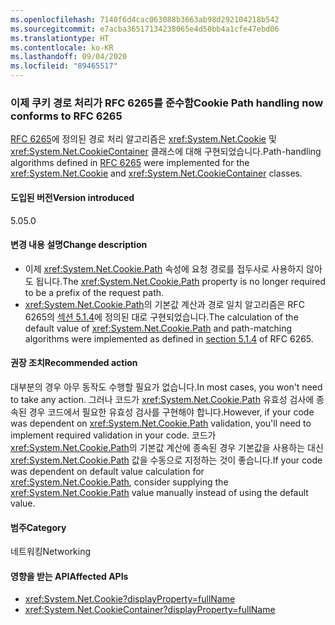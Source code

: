 ```yaml
---
ms.openlocfilehash: 7140f6d4cac063088b3663ab98d292104218b542
ms.sourcegitcommit: e7acba36517134238065e4d50bb4a1cfe47ebd06
ms.translationtype: HT
ms.contentlocale: ko-KR
ms.lasthandoff: 09/04/2020
ms.locfileid: "89465517"
---
```

### <a name="cookie-path-handling-now-conforms-to-rfc-6265"></a><span data-ttu-id="aa14d-101">이제 쿠키 경로 처리가 RFC 6265를 준수함</span><span class="sxs-lookup"><span data-stu-id="aa14d-101">Cookie Path handling now conforms to RFC 6265</span></span>

<span data-ttu-id="aa14d-102">[RFC 6265](https://tools.ietf.org/html/rfc6265)에 정의된 경로 처리 알고리즘은 <xref:System.Net.Cookie> 및 <xref:System.Net.CookieContainer> 클래스에 대해 구현되었습니다.</span><span class="sxs-lookup"><span data-stu-id="aa14d-102">Path-handling algorithms defined in [RFC 6265](https://tools.ietf.org/html/rfc6265) were implemented for the <xref:System.Net.Cookie> and <xref:System.Net.CookieContainer> classes.</span></span>

#### <a name="version-introduced"></a><span data-ttu-id="aa14d-103">도입된 버전</span><span class="sxs-lookup"><span data-stu-id="aa14d-103">Version introduced</span></span>

<span data-ttu-id="aa14d-104">5.0</span><span class="sxs-lookup"><span data-stu-id="aa14d-104">5.0</span></span>

#### <a name="change-description"></a><span data-ttu-id="aa14d-105">변경 내용 설명</span><span class="sxs-lookup"><span data-stu-id="aa14d-105">Change description</span></span>

- <span data-ttu-id="aa14d-106">이제 <xref:System.Net.Cookie.Path> 속성에 요청 경로를 접두사로 사용하지 않아도 됩니다.</span><span class="sxs-lookup"><span data-stu-id="aa14d-106">The <xref:System.Net.Cookie.Path> property is no longer required to be a prefix of the request path.</span></span>
- <span data-ttu-id="aa14d-107"><xref:System.Net.Cookie.Path>의 기본값 계산과 경로 일치 알고리즘은 RFC 6265의 [섹션 5.1.4](https://tools.ietf.org/html/rfc6265#section-5.1.4)에 정의된 대로 구현되었습니다.</span><span class="sxs-lookup"><span data-stu-id="aa14d-107">The calculation of the default value of <xref:System.Net.Cookie.Path> and path-matching algorithms were implemented as defined in [section 5.1.4](https://tools.ietf.org/html/rfc6265#section-5.1.4) of RFC 6265.</span></span>

#### <a name="recommended-action"></a><span data-ttu-id="aa14d-108">권장 조치</span><span class="sxs-lookup"><span data-stu-id="aa14d-108">Recommended action</span></span>

<span data-ttu-id="aa14d-109">대부분의 경우 아무 동작도 수행할 필요가 없습니다.</span><span class="sxs-lookup"><span data-stu-id="aa14d-109">In most cases, you won't need to take any action.</span></span> <span data-ttu-id="aa14d-110">그러나 코드가 <xref:System.Net.Cookie.Path> 유효성 검사에 종속된 경우 코드에서 필요한 유효성 검사를 구현해야 합니다.</span><span class="sxs-lookup"><span data-stu-id="aa14d-110">However, if your code was dependent on <xref:System.Net.Cookie.Path> validation, you'll need to implement required validation in your code.</span></span> <span data-ttu-id="aa14d-111">코드가 <xref:System.Net.Cookie.Path>의 기본값 계산에 종속된 경우 기본값을 사용하는 대신 <xref:System.Net.Cookie.Path> 값을 수동으로 지정하는 것이 좋습니다.</span><span class="sxs-lookup"><span data-stu-id="aa14d-111">If your code was dependent on default value calculation for <xref:System.Net.Cookie.Path>, consider supplying the <xref:System.Net.Cookie.Path> value manually instead of using the default value.</span></span>

#### <a name="category"></a><span data-ttu-id="aa14d-112">범주</span><span class="sxs-lookup"><span data-stu-id="aa14d-112">Category</span></span>

<span data-ttu-id="aa14d-113">네트워킹</span><span class="sxs-lookup"><span data-stu-id="aa14d-113">Networking</span></span>

#### <a name="affected-apis"></a><span data-ttu-id="aa14d-114">영향을 받는 API</span><span class="sxs-lookup"><span data-stu-id="aa14d-114">Affected APIs</span></span>

- <xref:System.Net.Cookie?displayProperty=fullName>
- <xref:System.Net.CookieContainer?displayProperty=fullName>

<!--

#### Affected APIs

- `T:System.Net.Cookie`
- `T:System.Net.CookieContainer`

-->
